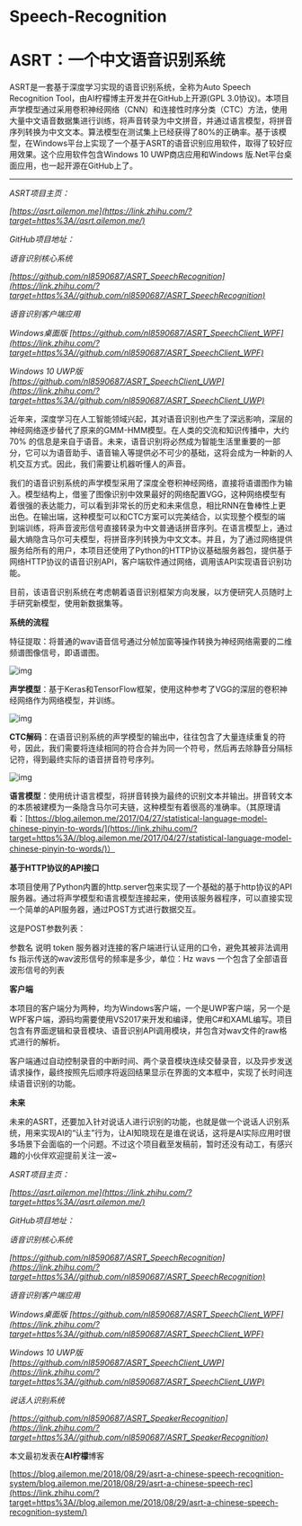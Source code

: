 # Speech-Recognition

# ASRT：一个中文语音识别系统

ASRT是一套基于深度学习实现的语音识别系统，全称为Auto Speech Recognition Tool，由AI柠檬博主开发并在GitHub上开源(GPL 3.0协议)。本项目声学模型通过采用卷积神经网络（CNN）和连接性时序分类（CTC）方法，使用大量中文语音数据集进行训练，将声音转录为中文拼音，并通过语言模型，将拼音序列转换为中文文本。算法模型在测试集上已经获得了80%的正确率。基于该模型，在Windows平台上实现了一个基于ASRT的语音识别应用软件，取得了较好应用效果。这个应用软件包含Windows 10 UWP商店应用和Windows 版.Net平台桌面应用，也一起开源在GitHub上了。

------

*ASRT项目主页：*

*[https://asrt.ailemon.me](https://link.zhihu.com/?target=https%3A//asrt.ailemon.me/)*

*GitHub项目地址：*

*语音识别核心系统*

*[https://github.com/nl8590687/ASRT_SpeechRecognition](https://link.zhihu.com/?target=https%3A//github.com/nl8590687/ASRT_SpeechRecognition)*

*语音识别客户端应用*

*Windows桌面版 [https://github.com/nl8590687/ASRT_SpeechClient_WPF](https://link.zhihu.com/?target=https%3A//github.com/nl8590687/ASRT_SpeechClient_WPF)*

*Windows 10 UWP版 [https://github.com/nl8590687/ASRT_SpeechClient_UWP](https://link.zhihu.com/?target=https%3A//github.com/nl8590687/ASRT_SpeechClient_UWP)*


近年来，深度学习在人工智能领域兴起，其对语音识别也产生了深远影响，深层的神经网络逐步替代了原来的GMM-HMM模型。在人类的交流和知识传播中，大约 70% 的信息是来自于语音。未来，语音识别将必然成为智能生活里重要的一部分，它可以为语音助手、语音输入等提供必不可少的基础，这将会成为一种新的人机交互方式。因此，我们需要让机器听懂人的声音。

我们的语音识别系统的声学模型采用了深度全卷积神经网络，直接将语谱图作为输入。模型结构上，借鉴了图像识别中效果最好的网络配置VGG，这种网络模型有着很强的表达能力，可以看到非常长的历史和未来信息，相比RNN在鲁棒性上更出色。在输出端，这种模型可以和CTC方案可以完美结合，以实现整个模型的端到端训练，将声音波形信号直接转录为中文普通话拼音序列。在语言模型上，通过最大熵隐含马尔可夫模型，将拼音序列转换为中文文本。并且，为了通过网络提供服务给所有的用户，本项目还使用了Python的HTTP协议基础服务器包，提供基于网络HTTP协议的语音识别API，客户端软件通过网络，调用该API实现语音识别功能。

目前，该语音识别系统在考虑朝着语音识别框架方向发展，以方便研究人员随时上手研究新模型，使用新数据集等。

**系统的流程**

特征提取：将普通的wav语音信号通过分帧加窗等操作转换为神经网络需要的二维频谱图像信号，即语谱图。

![img](https://pic2.zhimg.com/80/v2-66d3b6d879c8dfa2a0e75277aad16951_720w.jpg)

**声学模型**：基于Keras和TensorFlow框架，使用这种参考了VGG的深层的卷积神经网络作为网络模型，并训练。

![img](https://pic1.zhimg.com/80/v2-e070a6a3818be934499161b8c741bab8_720w.jpg)

**CTC解码**：在语音识别系统的声学模型的输出中，往往包含了大量连续重复的符号，因此，我们需要将连续相同的符合合并为同一个符号，然后再去除静音分隔标记符，得到最终实际的语音拼音符号序列。

![img](https://pic4.zhimg.com/80/v2-05796e2b66ebe9e5d0bb107e32019cc7_720w.jpg)

**语言模型**：使用统计语言模型，将拼音转换为最终的识别文本并输出。拼音转文本的本质被建模为一条隐含马尔可夫链，这种模型有着很高的准确率。（其原理请看：[https://blog.ailemon.me/2017/04/27/statistical-language-model-chinese-pinyin-to-words/](https://link.zhihu.com/?target=https%3A//blog.ailemon.me/2017/04/27/statistical-language-model-chinese-pinyin-to-words/)）

**基于HTTP协议的API接口**

本项目使用了Python内置的http.server包来实现了一个基础的基于http协议的API服务器。通过将声学模型和语言模型连接起来，使用该服务器程序，可以直接实现一个简单的API服务器，通过POST方式进行数据交互。

这是POST参数列表：

参数名 说明
token 服务器对连接的客户端进行认证用的口令，避免其被非法调用
fs 指示传送的wav波形信号的频率是多少，单位：Hz
wavs 一个包含了全部语音波形信号的列表

**客户端**

本项目的客户端分为两种，均为Windows客户端，一个是UWP客户端，另一个是WPF客户端，源码均需要使用VS2017来开发和编译，使用C#和XAML编写。项目包含有界面逻辑和录音模块、语音识别API调用模块，并包含对wav文件的raw格式进行的解析。

客户端通过自动控制录音的中断时间、两个录音模块连续交替录音，以及异步发送请求操作，最终按照先后顺序将返回结果显示在界面的文本框中，实现了长时间连续语音识别的功能。

**未来**

未来的ASRT，还要加入针对说话人进行识别的功能，也就是做一个说话人识别系统，用来实现AI的“认主”行为，让AI知晓现在是谁在说话，这将是AI实际应用时很多场景下会面临的一个问题。不过这个项目截至发稿前，暂时还没有动工，有感兴趣的小伙伴欢迎提前关注一波~

*ASRT项目主页：*

*[https://asrt.ailemon.me](https://link.zhihu.com/?target=https%3A//asrt.ailemon.me/)*

*GitHub项目地址：*

*语音识别核心系统*

*[https://github.com/nl8590687/ASRT_SpeechRecognition](https://link.zhihu.com/?target=https%3A//github.com/nl8590687/ASRT_SpeechRecognition)*

*语音识别客户端应用*

*Windows桌面版 [https://github.com/nl8590687/ASRT_SpeechClient_WPF](https://link.zhihu.com/?target=https%3A//github.com/nl8590687/ASRT_SpeechClient_WPF)*

*Windows 10 UWP版 [https://github.com/nl8590687/ASRT_SpeechClient_UWP](https://link.zhihu.com/?target=https%3A//github.com/nl8590687/ASRT_SpeechClient_UWP)*

*说话人识别系统*

*[https://github.com/nl8590687/ASRT_SpeakerRecognition](https://link.zhihu.com/?target=https%3A//github.com/nl8590687/ASRT_SpeakerRecognition)*

本文最初发表在**AI柠檬**博客

[https://blog.ailemon.me/2018/08/29/asrt-a-chinese-speech-recognition-system/blog.ailemon.me/2018/08/29/asrt-a-chinese-speech-rec](https://link.zhihu.com/?target=https%3A//blog.ailemon.me/2018/08/29/asrt-a-chinese-speech-recognition-system/)
